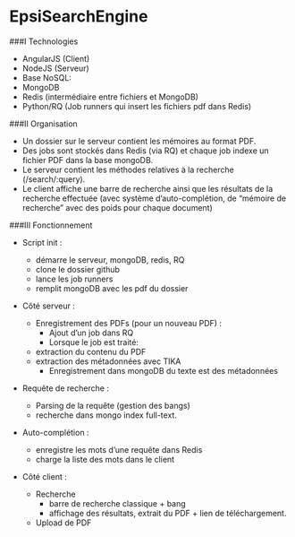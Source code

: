 EpsiSearchEngine
================

###I Technologies
* AngularJS (Client)
* NodeJS (Serveur)
* Base NoSQL: 
* MongoDB
* Redis (intermédiaire entre fichiers et MongoDB)
* Python/RQ (Job runners qui insert les fichiers pdf dans Redis)

###II Organisation
* Un dossier sur le serveur contient les mémoires au format PDF.
* Des jobs sont stockés dans Redis (via RQ) et chaque job indexe un fichier PDF dans la base mongoDB.
* Le serveur contient les méthodes relatives à la recherche (/search/:query).
* Le client affiche une barre de recherche ainsi que les résultats de la recherche effectuée (avec système d’auto-complétion, de “mémoire de recherche” avec des poids pour chaque document)


###III Fonctionnement

* Script init :
    * démarre le serveur, mongoDB, redis, RQ
    * clone le dossier github
    * lance les job runners
    * remplit mongoDB avec les pdf du dossier

* Côté serveur :
    * Enregistrement des PDFs (pour un nouveau PDF) :
        * Ajout d’un job dans RQ
        * Lorsque le job est traité:
    * extraction du contenu du PDF
    * extraction des métadonnées avec TIKA
        * Enregistrement dans mongoDB du texte est des métadonnées

* Requête de recherche :
    * Parsing de la requête (gestion des bangs)
    * recherche dans mongo index full-text.

* Auto-complétion :
    * enregistre les mots d’une requête dans Redis
    * charge la liste des mots dans le client

* Côté client :
    * Recherche
        * barre de recherche classique + bang
        * affichage des résultats, extrait du PDF + lien de téléchargement.
    * Upload de PDF
